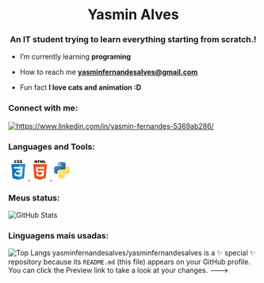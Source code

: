 <h1 align="center"> Yasmin Alves </h1>
<h3 align="center">An IT student trying to learn everything starting from scratch.!</h3>

-  I’m currently learning **programing**

- How to reach me **yasminfernandesalves@gmail.com**

- Fun fact **I love cats and animation :D**

<h3 align="left">Connect with me:</h3>
<p align="left">
<a href="https://linkedin.com/in/https://www.linkedin.com/in/yasmin-fernandes-5369ab286/" target="blank"><img align="center" src="https://raw.githubusercontent.com/rahuldkjain/github-profile-readme-generator/master/src/images/icons/Social/linked-in-alt.svg" alt="https://www.linkedin.com/in/yasmin-fernandes-5369ab286/" height="30" width="40" /></a>
</p>

<h3 align="left">Languages and Tools:</h3>
<p align="left"> <a href="https://www.w3schools.com/css/" target="_blank" rel="noreferrer"> <img src="https://raw.githubusercontent.com/devicons/devicon/master/icons/css3/css3-original-wordmark.svg" alt="css3" width="40" height="40"/> </a> <a href="https://www.w3.org/html/" target="_blank" rel="noreferrer"> <img src="https://raw.githubusercontent.com/devicons/devicon/master/icons/html5/html5-original-wordmark.svg" alt="html5" width="40" height="40"/> </a> <a href="https://www.python.org" target="_blank" rel="noreferrer"> <img src="https://raw.githubusercontent.com/devicons/devicon/master/icons/python/python-original.svg" alt="python" width="40" height="40"/> </a> </p>

<h3 align="left">Meus status:</h3>
<p align="left">

![GitHub Stats](https://github-readme-stats.vercel.app/api?username=yasminfernandesalves&theme=transparent&bg_color=000&border_color=000&show_icons=true&icon_color=E94D5F&title_color=E94D5F&text_color=FFF)

<h3 align="left">Linguagens mais usadas:</h3>
<p align="left">

![Top Langs](https://github-readme-stats-git-masterrstaa-rickstaa.vercel.app/api/top-langs/?username=yasminfernandesalves&layout=compact&bg_color=000&border_color=0000&title_color=E94D5F&text_color=FFF)
yasminfernandesalves/yasminfernandesalves is a ✨ special ✨ repository because its `README.md` (this file) appears on your GitHub profile.
You can click the Preview link to take a look at your changes.
--->
